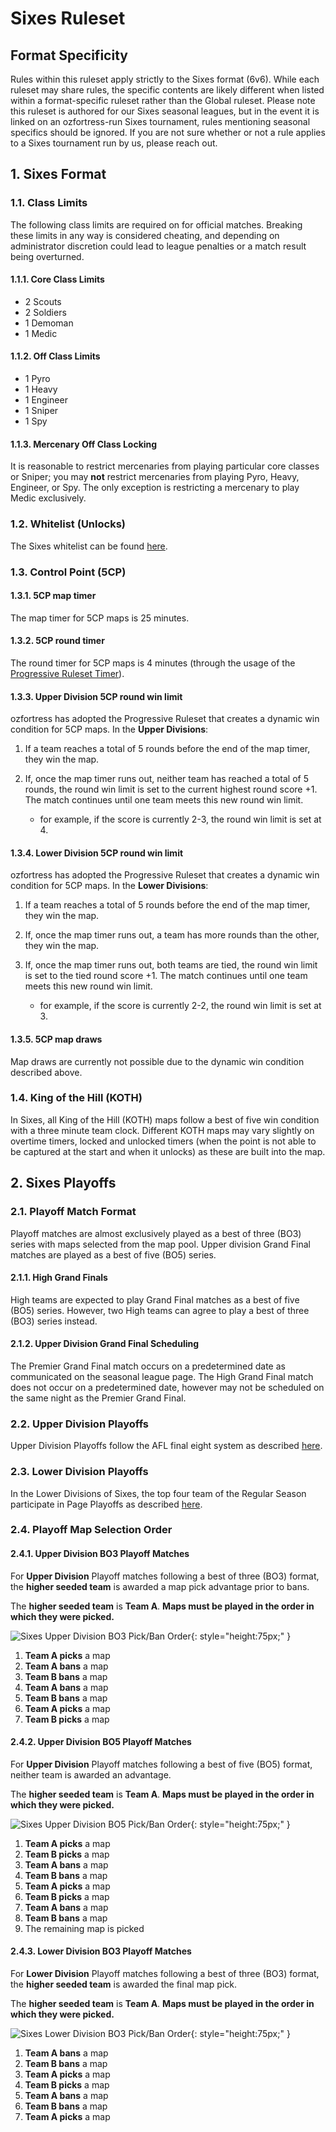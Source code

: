 # Sixes Ruleset

## Format Specificity
Rules within this ruleset apply strictly to the Sixes format (6v6). While each ruleset may share rules, the specific contents are likely different when listed within a format-specific ruleset rather than the Global ruleset. Please note this ruleset is authored for our Sixes seasonal leagues, but in the event it is linked on an ozfortress-run Sixes tournament, rules mentioning seasonal specifics should be ignored. If you are not sure whether or not a rule applies to a Sixes tournament run by us, please reach out.

## 1. Sixes Format
### 1.1. Class Limits
The following class limits are required on for official matches. Breaking these limits in any way is considered cheating, and depending on administrator discretion could lead to league penalties or a match result being overturned.

#### 1.1.1. Core Class Limits
- 2 Scouts
- 2 Soldiers
- 1 Demoman
- 1 Medic

#### 1.1.2. Off Class Limits
- 1 Pyro
- 1 Heavy
- 1 Engineer
- 1 Sniper
- 1 Spy

#### 1.1.3. Mercenary Off Class Locking
It is reasonable to restrict mercenaries from playing particular core classes or Sniper; you may **not** restrict mercenaries from playing Pyro, Heavy, Engineer, or Spy. The only exception is restricting a mercenary to play Medic exclusively.

### 1.2. Whitelist (Unlocks)
The Sixes whitelist can be found [here](https://whitelist.tf/ozfortress_6v6).

### 1.3. Control Point (5CP)
#### 1.3.1. 5CP map timer
The map timer for 5CP maps is 25 minutes. 

#### 1.3.2. 5CP round timer
The round timer for 5CP maps is 4 minutes (through the usage of the [Progressive Ruleset Timer](/info/server_configs/#progressive-ruleset-timer-plugin)).

#### 1.3.3. Upper Division 5CP round win limit
ozfortress has adopted the Progressive Ruleset that creates a dynamic win condition for 5CP maps. In the **Upper Divisions**:

 1. If a team reaches a total of 5 rounds before the end of the map timer, they win the map.

 2. If, once the map timer runs out, neither team has reached a total of 5 rounds, the round win limit is set to the current highest round score +1. The match continues until one team meets this new round win limit.
    - for example, if the score is currently 2-3, the round win limit is set at 4.

#### 1.3.4. Lower Division 5CP round win limit
ozfortress has adopted the Progressive Ruleset that creates a dynamic win condition for 5CP maps. In the **Lower Divisions**:

 1. If a team reaches a total of 5 rounds before the end of the map timer, they win the map.

 2. If, once the map timer runs out, a team has more rounds than the other, they win the map.

 2. If, once the map timer runs out, both teams are tied, the round win limit is set to the tied round score +1. The match continues until one team meets this new round win limit.
    - for example, if the score is currently 2-2, the round win limit is set at 3.

#### 1.3.5. 5CP map draws
Map draws are currently not possible due to the dynamic win condition described above.

### 1.4. King of the Hill (KOTH)
In Sixes, all King of the Hill (KOTH) maps follow a best of five win condition with a three minute team clock. Different KOTH maps may vary slightly on overtime timers, locked and unlocked timers (when the point is not able to be captured at the start and when it unlocks) as these are built into the map.

## 2. Sixes Playoffs
### 2.1. Playoff Match Format
Playoff matches are almost exclusively played as a best of three (BO3) series with maps selected from the map pool. Upper division Grand Final matches are played as a best of five (BO5) series. 

#### 2.1.1. High Grand Finals
High teams are expected to play Grand Final matches as a best of five (BO5) series. However, two High teams can agree to play a best of three (BO3) series instead.

#### 2.1.2. Upper Division Grand Final Scheduling
The Premier Grand Final match occurs on a predetermined date as communicated on the seasonal league page. The High Grand Final match does not occur on a predetermined date, however may not be scheduled on the same night as the Premier Grand Final.

### 2.2. Upper Division Playoffs
Upper Division Playoffs follow the AFL final eight system as described [here](https://en.wikipedia.org/wiki/AFL_final_eight_system).

### 2.3. Lower Division Playoffs
In the Lower Divisions of Sixes, the top four team of the Regular Season participate in Page Playoffs as described [here](/rules/global/#261-page-playoffs).

### 2.4. Playoff Map Selection Order
#### 2.4.1. Upper Division BO3 Playoff Matches
For **Upper Division** Playoff matches following a best of three (BO3) format, the **higher seeded team** is awarded a map pick advantage prior to bans.

The **higher seeded team** is **Team A**. **Maps must be played in the order in which they were picked.**

![Sixes Upper Division BO3 Pick/Ban Order](https://i.ibb.co/gTB25FW/sixesupperbo3.png){: style="height:75px;" }

1. **Team A picks** a map
2. **Team A bans** a map
3. **Team B bans** a map
4. **Team A bans** a map
5. **Team B bans** a map
6. **Team A picks** a map
6. **Team B picks** a map

#### 2.4.2. Upper Division BO5 Playoff Matches
For **Upper Division** Playoff matches following a best of five (BO5) format, neither team is awarded an advantage. 

The **higher seeded team** is **Team A**. **Maps must be played in the order in which they were picked.**

![Sixes Upper Division BO5 Pick/Ban Order](https://i.ibb.co/28FhMbz/sixesupperbo5.png){: style="height:75px;" }

1. **Team A picks** a map
2. **Team B picks** a map
3. **Team A bans** a map
4. **Team B bans** a map
5. **Team A picks** a map
6. **Team B picks** a map
7. **Team A bans** a map
8. **Team B bans** a map
9. The remaining map is picked

#### 2.4.3. Lower Division BO3 Playoff Matches
For **Lower Division** Playoff matches following a best of three (BO3) format, the **higher seeded team** is awarded the final map pick.

The **higher seeded team** is **Team A**. **Maps must be played in the order in which they were picked.**

![Sixes Lower Division BO3 Pick/Ban Order](https://i.ibb.co/HnHCd3z/sixeslowerbo3.png){: style="height:75px;" }

1. **Team A bans** a map
2. **Team B bans** a map
3. **Team A picks** a map
4. **Team B picks** a map
5. **Team A bans** a map
6. **Team B bans** a map
7. **Team A picks** a map
